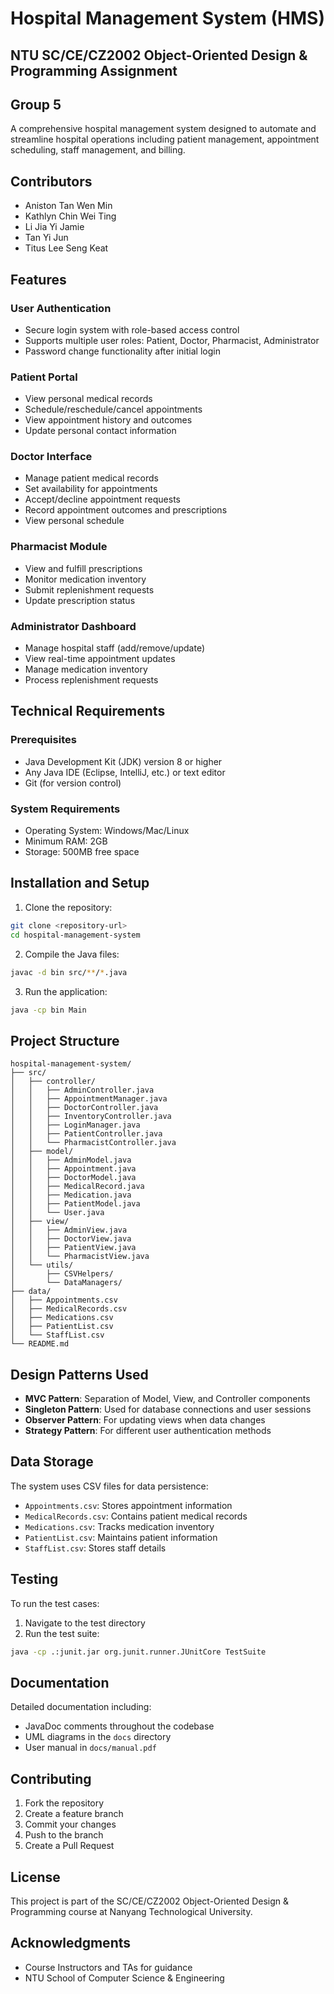 # Hospital Management System (HMS)
## NTU SC/CE/CZ2002 Object-Oriented Design & Programming Assignment
## Group 5

A comprehensive hospital management system designed to automate and streamline hospital operations including patient management, appointment scheduling, staff management, and billing.

## Contributors
- Aniston Tan Wen Min
- Kathlyn Chin Wei Ting  
- Li Jia Yi Jamie
- Tan Yi Jun
- Titus Lee Seng Keat

## Features

### User Authentication
- Secure login system with role-based access control
- Supports multiple user roles: Patient, Doctor, Pharmacist, Administrator
- Password change functionality after initial login

### Patient Portal
- View personal medical records
- Schedule/reschedule/cancel appointments
- View appointment history and outcomes
- Update personal contact information

### Doctor Interface
- Manage patient medical records
- Set availability for appointments
- Accept/decline appointment requests
- Record appointment outcomes and prescriptions
- View personal schedule

### Pharmacist Module
- View and fulfill prescriptions
- Monitor medication inventory
- Submit replenishment requests
- Update prescription status

### Administrator Dashboard
- Manage hospital staff (add/remove/update)
- View real-time appointment updates
- Manage medication inventory
- Process replenishment requests

## Technical Requirements

### Prerequisites
- Java Development Kit (JDK) version 8 or higher
- Any Java IDE (Eclipse, IntelliJ, etc.) or text editor
- Git (for version control)

### System Requirements
- Operating System: Windows/Mac/Linux
- Minimum RAM: 2GB
- Storage: 500MB free space

## Installation and Setup

1. Clone the repository:
```bash
git clone <repository-url>
cd hospital-management-system
```

2. Compile the Java files:
```bash
javac -d bin src/**/*.java
```

3. Run the application:
```bash
java -cp bin Main
```

## Project Structure

```
hospital-management-system/
├── src/
│   ├── controller/
│   │   ├── AdminController.java
│   │   ├── AppointmentManager.java
│   │   ├── DoctorController.java
│   │   ├── InventoryController.java
│   │   ├── LoginManager.java
│   │   ├── PatientController.java
│   │   └── PharmacistController.java
│   ├── model/
│   │   ├── AdminModel.java
│   │   ├── Appointment.java
│   │   ├── DoctorModel.java
│   │   ├── MedicalRecord.java
│   │   ├── Medication.java
│   │   ├── PatientModel.java
│   │   └── User.java
│   ├── view/
│   │   ├── AdminView.java
│   │   ├── DoctorView.java
│   │   ├── PatientView.java
│   │   └── PharmacistView.java
│   └── utils/
│       ├── CSVHelpers/
│       └── DataManagers/
├── data/
│   ├── Appointments.csv
│   ├── MedicalRecords.csv
│   ├── Medications.csv
│   ├── PatientList.csv
│   └── StaffList.csv
└── README.md
```

## Design Patterns Used

- **MVC Pattern**: Separation of Model, View, and Controller components
- **Singleton Pattern**: Used for database connections and user sessions
- **Observer Pattern**: For updating views when data changes
- **Strategy Pattern**: For different user authentication methods

## Data Storage

The system uses CSV files for data persistence:
- `Appointments.csv`: Stores appointment information
- `MedicalRecords.csv`: Contains patient medical records
- `Medications.csv`: Tracks medication inventory
- `PatientList.csv`: Maintains patient information
- `StaffList.csv`: Stores staff details

## Testing

To run the test cases:
1. Navigate to the test directory
2. Run the test suite:
```bash
java -cp .:junit.jar org.junit.runner.JUnitCore TestSuite
```

## Documentation

Detailed documentation including:
- JavaDoc comments throughout the codebase
- UML diagrams in the `docs` directory
- User manual in `docs/manual.pdf`

## Contributing

1. Fork the repository
2. Create a feature branch
3. Commit your changes
4. Push to the branch
5. Create a Pull Request

## License

This project is part of the SC/CE/CZ2002 Object-Oriented Design & Programming course at Nanyang Technological University.

## Acknowledgments

- Course Instructors and TAs for guidance
- NTU School of Computer Science & Engineering
